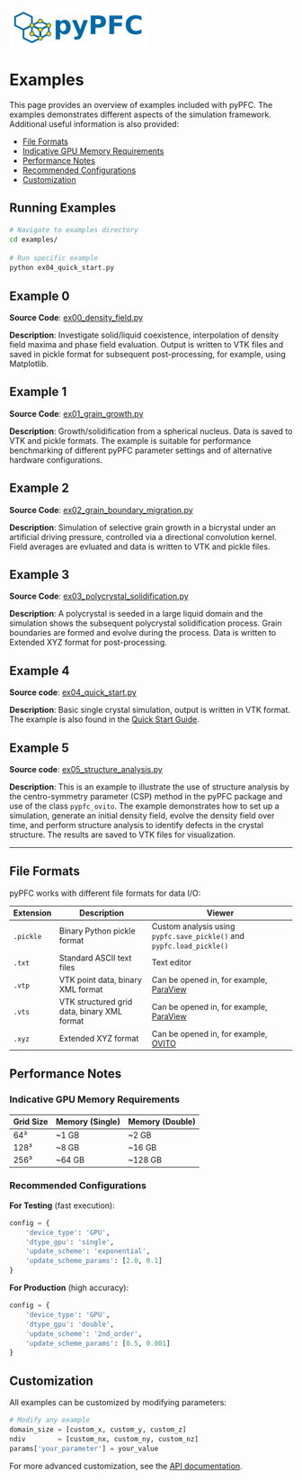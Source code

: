 ![pyPFC logo](images/pyPFC_logo_transparent.png)

# Examples

This page provides an overview of examples included with pyPFC. The examples demonstrates different aspects of the simulation framework. Additional useful information is also provided:

- [File Formats](#file-formats)
- [Indicative GPU Memory Requirements](#indicative-gpu-memory-requirements)
- [Performance Notes](#performance-notes)
- [Recommended Configurations](#recommended-configurations)
- [Customization](#customization)

## Running Examples

```bash
# Navigate to examples directory
cd examples/

# Run specific example
python ex04_quick_start.py
```

## Example 0

**Source Code**: [ex00_density_field.py](https://github.com/HHallb/pyPFC/blob/main/examples/ex00_density_field.py)

**Description**: Investigate solid/liquid coexistence, interpolation of density field maxima and phase field evaluation. Output is written to VTK files and saved in pickle format for subsequent post-processing, for example, using Matplotlib.

## Example 1

**Source Code**: [ex01_grain_growth.py](https://github.com/HHallb/pyPFC/blob/main/examples/ex01_grain_growth.py)

**Description**: Growth/solidification from a spherical nucleus. Data is saved to VTK and pickle formats. The example is suitable for performance benchmarking of different pyPFC parameter settings and of alternative hardware configurations.

## Example 2

**Source Code**:  [ex02_grain_boundary_migration.py](https://github.com/HHallb/pyPFC/blob/main/examples/ex02_grain_boundary_migration.py)

**Description**: Simulation of selective grain growth in a bicrystal under an artificial driving pressure, controlled via a directional convolution kernel. Field averages are evluated and data is written to VTK and pickle files.

## Example 3

**Source Code**:  [ex03_polycrystal_solidification.py](https://github.com/HHallb/pyPFC/blob/main/examples/ex03_polycrystal_solidification.py)

**Description**: A polycrystal is seeded in a large liquid domain and the simulation shows the subsequent polycrystal solidification process. Grain boundaries are formed and evolve during the process. Data is written to Extended XYZ format for post-processing.

## Example 4

**Source code**: [ex04_quick_start.py](https://github.com/HHallb/pyPFC/blob/main/examples/ex04_quick_start.py)

**Description**: Basic single crystal simulation, output is written in VTK format. The example is also found in the [Quick Start Guide](quick_start.md).

## Example 5

**Source code**: [ex05_structure_analysis.py](https://github.com/HHallb/pyPFC/blob/main/examples/ex05_structure_analysis.py)

**Description**: This is an example to illustrate the use of structure analysis by the centro-symmetry parameter (CSP) method in the pyPFC package and use of the class `pypfc_ovito`. The example demonstrates how to set up a simulation, generate an initial density field, evolve the density field over time, and perform structure analysis to identify defects in the crystal structure. The results are saved to VTK files for visualization.

---

## File Formats

pyPFC works with different file formats for data I/O:

| Extension | Description | Viewer
|-----------|-------------|--------
| `.pickle` | Binary Python pickle format                 | Custom analysis using `pypfc.save_pickle()` and `pypfc.load_pickle()`
| `.txt`    | Standard ASCII text files                   | Text editor
| `.vtp`    | VTK point data, binary XML format           | Can be opened in, for example, [ParaView](https://www.paraview.org/)
| `.vts`    | VTK structured grid data, binary XML format | Can be opened in, for example, [ParaView](https://www.paraview.org/)
| `.xyz`    | Extended XYZ format                         | Can be opened in, for example, [OVITO](https://www.ovito.org/)

## Performance Notes

### Indicative GPU Memory Requirements

| Grid Size | Memory (Single) | Memory (Double)
|-----------|-----------------|-----------------
| 64³ | ~1 GB | ~2 GB
| 128³ | ~8 GB | ~16 GB
| 256³ | ~64 GB | ~128 GB

### Recommended Configurations

**For Testing** (fast execution):

```python
config = {
    'device_type': 'GPU',
    'dtype_gpu': 'single',
    'update_scheme': 'exponential',
    'update_scheme_params': [2.0, 0.1]
}
```

**For Production** (high accuracy):

```python
config = {
    'device_type': 'GPU',
    'dtype_gpu': 'double',
    'update_scheme': '2nd_order',
    'update_scheme_params': [0.5, 0.001]
}
```

## Customization

All examples can be customized by modifying parameters:

```python
# Modify any example
domain_size = [custom_x, custom_y, custom_z]
ndiv        = [custom_nx, custom_ny, custom_nz]
params['your_parameter'] = your_value
```

For more advanced customization, see the [API documentation](api/core.md).
